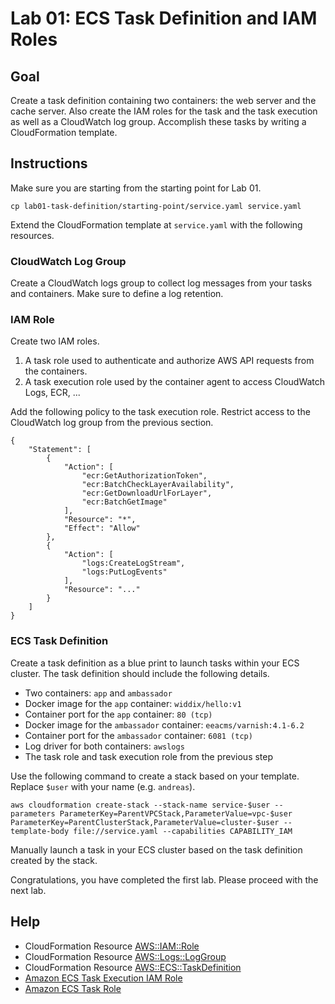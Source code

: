 # Lab 01: ECS Task Definition and IAM Roles

## Goal

Create a task definition containing two containers: the web server and the cache server. Also create the IAM roles for the task and the task execution as well as a CloudWatch log group. Accomplish these tasks by writing a CloudFormation template.

## Instructions

Make sure you are starting from the starting point for Lab 01.

```
cp lab01-task-definition/starting-point/service.yaml service.yaml
```

Extend the CloudFormation template at `service.yaml` with the following resources.

### CloudWatch Log Group

Create a CloudWatch logs group to collect log messages from your tasks and containers. Make sure to define a log retention.

### IAM Role

Create two IAM roles.

1. A task role used to authenticate and authorize AWS API requests from the containers.
1. A task execution role used by the container agent to access CloudWatch Logs, ECR, ...

Add the following policy to the task execution role. Restrict access to the CloudWatch log group from the previous section.

```
{
    "Statement": [
        {
            "Action": [
                "ecr:GetAuthorizationToken",
                "ecr:BatchCheckLayerAvailability",
                "ecr:GetDownloadUrlForLayer",
                "ecr:BatchGetImage"
            ],
            "Resource": "*",
            "Effect": "Allow"
        },
        {
            "Action": [
                "logs:CreateLogStream",
                "logs:PutLogEvents"
            ],
            "Resource": "..."
        }
    ]
}
```

### ECS Task Definition

Create a task definition as a blue print to launch tasks within your ECS cluster. The task definition should include the following details.

* Two containers: `app` and `ambassador`
* Docker image for the `app` container: `widdix/hello:v1`
* Container port for the `app` container: `80 (tcp)`
* Docker image for the `ambassador` container: `eeacms/varnish:4.1-6.2`
* Container port for the `ambassador` container: `6081 (tcp)`
* Log driver for both containers: `awslogs`
* The task role and task execution role from the previous step

Use the following command to create a stack based on your template. Replace `$user` with your name (e.g. `andreas`).

```
aws cloudformation create-stack --stack-name service-$user --parameters ParameterKey=ParentVPCStack,ParameterValue=vpc-$user ParameterKey=ParentClusterStack,ParameterValue=cluster-$user --template-body file://service.yaml --capabilities CAPABILITY_IAM
```

Manually launch a task in your ECS cluster based on the task definition created by the stack.

Congratulations, you have completed the first lab. Please proceed with the next lab.

## Help
* CloudFormation Resource [AWS::IAM::Role](https://docs.aws.amazon.com/AWSCloudFormation/latest/UserGuide/aws-resource-iam-role.html)
* CloudFormation Resource [AWS::Logs::LogGroup](https://docs.aws.amazon.com/AWSCloudFormation/latest/UserGuide/aws-resource-logs-loggroup.html)
* CloudFormation Resource [AWS::ECS::TaskDefinition](https://docs.aws.amazon.com/AWSCloudFormation/latest/UserGuide/aws-resource-ecs-taskdefinition.html)
* [Amazon ECS Task Execution IAM Role](https://docs.aws.amazon.com/AmazonECS/latest/developerguide/task_execution_IAM_role.html)
* [Amazon ECS Task Role](https://docs.aws.amazon.com/AmazonECS/latest/developerguide/task_IAM_role.html)
